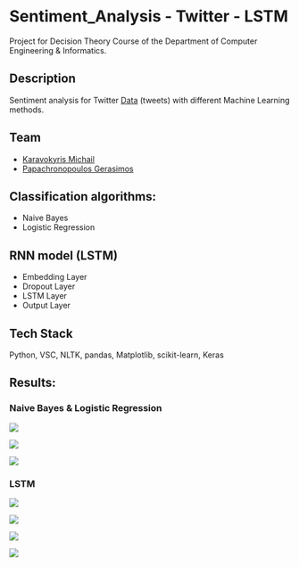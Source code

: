 # Sentiment_Analysis - Twitter - LSTM

Project for Decision Theory Course of the Department of Computer Engineering & Informatics.

## Description

Sentiment analysis for Twitter [Data](https://www.kaggle.com/kazanova/sentiment140) (tweets) with different Machine Learning methods.

## Team

- [Karavokyris Michail](https://github.com/karavokyrismichail)
- [Papachronopoulos Gerasimos](https://github.com/geras-papax)

## Classification algorithms: 

- Naive Bayes
- Logistic Regression

## RNN model (LSTM)

- Embedding Layer
- Dropout Layer
- LSTM Layer
- Output Layer

## Tech Stack
Python, VSC, NLTK, pandas, Matplotlib, scikit-learn, Keras

## Results:

###  Naive Bayes & Logistic Regression

![ ](https://github.com/karavokyrismichail/sentiment_Twitter/blob/main/results/%23Dataset%20and%20Time.png)

![ ](https://github.com/karavokyrismichail/sentiment_Twitter/blob/main/results/LR.png)

![ ](https://github.com/karavokyrismichail/sentiment_Twitter/blob/main/results/NB.png)

###  LSTM

![ ](https://github.com/karavokyrismichail/sentiment_Twitter/blob/main/results/LSTM.png)

![ ](https://github.com/karavokyrismichail/sentiment_Twitter/blob/main/results/test1.png)

![ ](https://github.com/karavokyrismichail/sentiment_Twitter/blob/main/results/test2.png)

![ ](https://github.com/karavokyrismichail/sentiment_Twitter/blob/main/results/test3.png)
